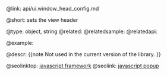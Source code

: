 @link: api/ui.window_head_config.md

@short:
	sets  the view header

@type: object, string
@related: 
@relatedsample:
@relatedapi:

@example:

@descr: 
{{note
Not used in the current version of the library. 
}}

@seolinktop: [javascript framework](https://webix.com)
@seolink: [javascript popup](https://webix.com/widget/popup/)